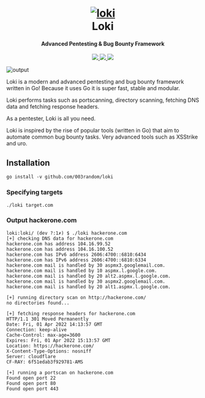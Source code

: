<h1 align="center">
  <br>
  <a href="https://github.com/003random/loki"><img src="https://neonxp.gallerycdn.vsassets.io/extensions/neonxp/gotools/0.0.7/1617490636710/Microsoft.VisualStudio.Services.Icons.Default" alt="loki" sty></a>
  <br>
  Loki
  <br>
</h1>

<h4 align="center">Advanced Pentesting & Bug Bounty Framework</h4>

<p align="center">
  <a href="https://github.com/003random/loki/releases">
    <img src="https://img.shields.io/github/release/003random/loki.svg">
  </a>
  <a href="https://travis-ci.com/003random/loki">
    <img src="https://img.shields.io/travis/com/003random/loki.svg">
  </a>
  <a href="https://github.com/003random/loki/issues?q=is%3Aissue+is%3Aclosed">
      <img src="https://img.shields.io/github/issues-closed-raw/003random/loki.svg">
  </a>
</p>

![output](https://i.imgur.com/t2Pan8p.png)


Loki is a modern and advanced pentesting and bug bounty framework written in Go!
Because it uses Go it is super fast, stable and modular.

Loki performs tasks such as portscanning, directory scanning, fetching DNS data and fetching response headers.

As a pentester, Loki is all you need.

Loki is inspired by the rise of popular tools (written in Go) that aim to automate common bug bounty tasks. Very advanced tools such as XSStrike and uro.


## Installation
```
go install -v github.com/003random/loki
```

### Specifying targets
```
./loki target.com
```

### Output hackerone.com
```
loki:loki/ (dev ?:1✗) $ ./loki hackerone.com
[+] checking DNS data for hackerone.com
hackerone.com has address 104.16.99.52
hackerone.com has address 104.16.100.52
hackerone.com has IPv6 address 2606:4700::6810:6434
hackerone.com has IPv6 address 2606:4700::6810:6334
hackerone.com mail is handled by 30 aspmx3.googlemail.com.
hackerone.com mail is handled by 10 aspmx.l.google.com.
hackerone.com mail is handled by 20 alt2.aspmx.l.google.com.
hackerone.com mail is handled by 30 aspmx2.googlemail.com.
hackerone.com mail is handled by 20 alt1.aspmx.l.google.com.

[+] running directory scan on http://hackerone.com/
no directories found...

[+] fetching response headers for hackerone.com
HTTP/1.1 301 Moved Permanently
Date: Fri, 01 Apr 2022 14:13:57 GMT
Connection: keep-alive
Cache-Control: max-age=3600
Expires: Fri, 01 Apr 2022 15:13:57 GMT
Location: https://hackerone.com/
X-Content-Type-Options: nosniff
Server: cloudflare
CF-RAY: 6f51edab3f929781-AMS

[+] running a portscan on hackerone.com
Found open port 22
Found open port 80
Found open port 443
```
